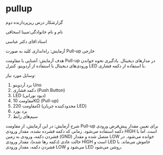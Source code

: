 # pullup

گزارشکار درس ریزپردازنده دوم

نام و نام خانوادگی:مبینا اسحاقی

استاد:اقای دکتر عباسی

آزمایش: راه‌اندازی کلید به صورت Pull-up خارجی


هدف آزمایش:
آشنایی با مقاومت Pull-up در مدارهای دیجیتال.
یادگیری نحوه خواندن ورودی‌های دیجیتال با استفاده از آردوینو.
کنترل LED با استفاده از دکمه فشاری.

وسایل مورد نیاز:
1. برد آردوینو Uno
2. دکمه فشاری (Push Button)
3. LED (دیود نورانی)
4. مقاومت 10KΩ (Pull-up)
5. مقاومت 220Ω (محدودکننده جریان LED)
6. برد بورد
7. سیم‌های رابط

شرح آزمایش:
در این آزمایش، از مقاومت Pull-up برای تعیین مقدار پیش‌فرض ورودی دکمه استفاده می‌شود. زمانی که دکمه فشرده نشده، مقدار ورودی HIGH است. اما با فشردن دکمه، ورودی به زمین (GND) متصل شده و مقدار LOW خوانده می‌شود.
در حالت عادی (دکمه رها شده)، مقدار ورودی HIGH است و LED خاموش می‌ماند.
با فشردن دکمه، مقدار ورودی LOW می‌شود و LED روشن می‌شود.

